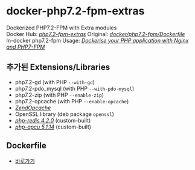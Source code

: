 # docker-php7.2-fpm-extras
Dockerized PHP7.2-FPM with Extra modules  
Docker Hub: _[php7.2-fpm-extras](https://hub.docker.com/r/jungin500/php7.2-fpm-extras/)_
Original: _[docker/php7.2-fpm/Dockerfile](https://github.com/docker-library/php/blob/b99209cc078ebb7bf4614e870c2d69e0b3bed399/7.2/stretch/fpm/Dockerfile)_  
In-docker php7.2-fpm Usage: _[Dockerise your PHP application with Nginx and PHP7-FPM](http://geekyplatypus.com/dockerise-your-php-application-with-nginx-and-php7-fpm/)_  

## 추가된 Extensions/Libraries
- php7.2-gd (with PHP `--with-gd`)
- php7.2-pdo_mysql (with PHP `--with-pdo-mysql`)
- php7.2-zip (with PHP `--enable-zip`)
- php7.2-opcache (with PHP `--enable-opcache`)
- _[ZendOpcache](https://pecl.php.net/package/ZendOpcache)_
- OpenSSL library (deb package `openssl`)
- _[php-redis 4.2.0](https://pecl.php.net/package/redis)_ (custom-built)
- _[php-apcu 5.1.14](https://pecl.php.net/package/APCu)_ (custom-built)

## Dockerfile
- [바로가기](https://github.com/jungin500/docker-php7.2-fpm/blob/master/Dockerfile)

